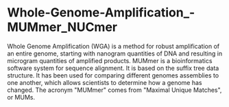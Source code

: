 # Whole-Genome-Amplification_-MUMmer_NUCmer
Whole Genome Amplification (WGA) is a method for robust amplification of an entire genome, starting with nanogram quantities of DNA and resulting in microgram quantities of amplified products.
MUMmer is a bioinformatics software system for sequence alignment. It is based on the suffix tree data structure. It has been used for comparing different genomes assemblies to one another, which allows scientists to determine how a genome has changed. The acronym "MUMmer" comes from "Maximal Unique Matches", or MUMs.
